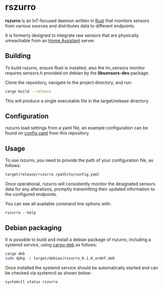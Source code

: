 # rszurro

**rszurro** is an IoT-focused daemon written in [Rust](https://www.rust-lang.org) that monitors sensors from various sources and distributes data to different endpoints.

It is formerly designed to integrate raw sensors that are physically unreachable from an [Home Assistant](https://www.home-assistant.io) server.

## Building

To build rszurro, ensure Rust is installed, also the lm_sensors monitor requires sensors.h provided on debian by the **libsensors-dev** package.

Clone the repository, navigate to the project directory, and run:

```sh
cargo build --release
```

This will produce a single executable file in the target/release directory.

## Configuration

rszurro load settings from a yaml file, an example configuration can be found on [config.yaml](https://github.com/r3vn/rszurro/blob/main/config.yaml) from this repository.

## Usage

To use rszurro, you need to provide the path of your configuration file, as follows:

```sh
target/release/rszurro /path/to/config.yaml
```

Once operational, rszurro will consistently monitor the designated sensors data for any alterations, promptly transmitting their updated information to the configured endpoints.


You can see all available command line options with:

```
rszurro --help
```

## Debian packaging

It is possible to build and install a debian package of rszurro, including a systemd service, using [cargo-deb](https://github.com/mmstick/cargo-deb) as follows:

```sh
cargo deb
sudo dpkg -i target/debian/rszurro_0.1.0_armhf.deb
```

Once installed the systemd service should be automatically started and can be checked via systemctl as shown below:

```
systemctl status rszurro
```
